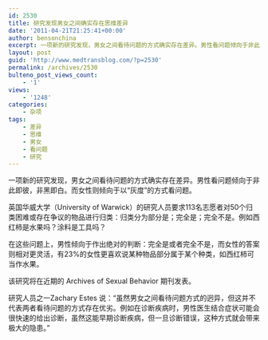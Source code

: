 ```yaml
---
id: 2530
title: 研究发现男女之间确实存在思维差异
date: '2011-04-21T21:25:41+00:00'
author: bensonchina
excerpt: 一项新的研究发现，男女之间看待问题的方式确实存在差异。男性看问题倾向于非此即彼，非黑即白。而女性则倾向于以“灰度”的方式看问题。
layout: post
guid: 'http://www.medtransblog.com/?p=2530'
permalink: /archives/2530
bulteno_post_views_count:
    - '1'
views:
    - '1248'
categories:
    - 杂项
tags:
    - 差异
    - 思维
    - 男女
    - 看问题
    - 研究
---
```


一项新的研究发现，男女之间看待问题的方式确实存在差异。男性看问题倾向于非此即彼，非黑即白。而女性则倾向于以“灰度”的方式看问题。

英国华威大学（University of Warwick）的研究人员要求113名志愿者对50个归类困难或存在争议的物品进行归类：归类分为部分是；完全是；完全不是。例如西红柿是水果吗？涂料是工具吗？

在这些问题上，男性倾向于作出绝对的判断：完全是或者完全不是，而女性的答案则相对更灵活，有23%的女性更喜欢说某种物品部分属于某个种类，如西红柿可当作水果。

该研究将在近期的 Archives of Sexual Behavior 期刊发表。

研究人员之一Zachary Estes 说：“虽然男女之间看待问题方式的迥异，但这并不代表两者看待问题的方式存在优劣。例如在诊断疾病时，男性医生结合症状可能会很快速的给出诊断，虽然这能早期诊断疾病，但一旦诊断错误，这种方式就会带来极大的隐患。”